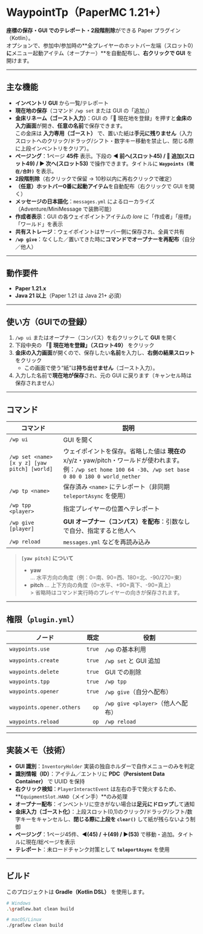 # WaypointTp（PaperMC 1.21+）

**座標の保存・GUI でのテレポート・2段階削除**ができる Paper プラグイン（Kotlin）。  
オプションで、参加中/参加時の**全プレイヤーのホットバー左端（スロット0）**に**メニュー起動アイテム（オープナー）**を自動配布し、**右クリックで GUI** を開けます。

---

## 主な機能

- **インベントリ GUI** から一覧/テレポート
- **現在地の保存**（コマンド `/wp set` または GUI の「追加」）
- **金床リネーム（ゴースト入力）**：GUI の「📍 現在地を登録」を押すと**金床の入力画面**が開き、**任意の名前**で保存できます。  
  この金床は **入力専用（ゴースト）** で、置いた紙は**手元に残りません**（入力スロットへのクリック/ドラッグ/シフト・数字キー移動を禁止し、閉じる際に上段インベントリをクリア）。
- **ページング**：1ページ **45件** 表示。下段の **◀ 前へ(スロット45) / 📍 追加(スロット49) / ▶ 次へ(スロット53)** で操作できます。タイトルに **`Waypoints (現在/合計)`** を表示。
- **2段階削除**（右クリックで保留 → 10秒以内に再右クリックで確定）
- **（任意）ホットバー0番に起動アイテム**を自動配布（右クリックで GUI を開く）
- **メッセージの日本語化**：`messages.yml` によるローカライズ（Adventure/MiniMessage で装飾可能）
- **作成者表示**：GUI の各ウェイポイントアイテムの *lore* に「作成者」「座標」「ワールド」を表示
- **共有ストレージ**：ウェイポイントはサーバー側に保存され、全員で共有
- **`/wp give`**：なくした／置いてきた時に**コマンドでオープナーを再配布**（自分／他人）

---

## 動作要件

- **Paper 1.21.x**
- **Java 21 以上**（Paper 1.21 は Java 21+ 必須）

---

## 使い方（GUIでの登録）

1. `/wp ui` またはオープナー（コンパス）を右クリックして **GUI** を開く
2. 下段中央の **「📍 現在地を登録」（スロット49）** をクリック
3. **金床の入力画面**が開くので、保存したい**名前**を入力し、**右側の結果スロット**をクリック
    - この画面で使う“紙”は**持ち出せません**（ゴースト入力）。
4. 入力した名前で**現在地が保存**され、元の GUI に戻ります（キャンセル時は保存されません）

---

## コマンド

| コマンド | 説明 |
|---|---|
| `/wp ui` | GUI を開く |
| `/wp set <name> [x y z] [yaw pitch] [world]` | ウェイポイントを保存。省略した値は **現在の** x/y/z・yaw/pitch・ワールドが使われます。例：`/wp set home 100 64 -30`、`/wp set base 0 80 0 180 0 world_nether` |
| `/wp tp <name>` | 保存済み `<name>` にテレポート（非同期 `teleportAsync` を使用） |
| `/wp tpp <player>` | 指定プレイヤーの位置へテレポート |
| `/wp give [player]` | **GUI オープナー（コンパス）を配布**：引数なしで自分、指定すると他人へ |
| `/wp reload` | `messages.yml` などを再読み込み |

> **`[yaw pitch]` について**
> - **yaw** … 水平方向の角度（例：0=南、90=西、180=北、-90/270=東）
> - **pitch** … 上下方向の角度（0=水平、+90=真下、-90=真上）  
    > 省略時はコマンド実行時のプレイヤーの向きが保存されます。

---

## 権限（`plugin.yml`）

| ノード | 既定 | 役割 |
|---|---:|---|
| `waypoints.use` | `true` | `/wp` の基本利用 |
| `waypoints.create` | `true` | `/wp set` と GUI 追加 |
| `waypoints.delete` | `true` | GUI での削除 |
| `waypoints.tpp` | `true` | `/wp tpp` |
| `waypoints.opener` | `true` | `/wp give`（自分へ配布） |
| `waypoints.opener.others` | `op` | `/wp give <player>`（他人へ配布） |
| `waypoints.reload` | `op` | `/wp reload` |

---

## 実装メモ（技術）

- **GUI 識別**：`InventoryHolder` 実装の独自ホルダーで自作メニューのみを判定
- **識別情報（ID）**：アイテム／エントリに **PDC（Persistent Data Container）** で UUID を保持
- **右クリック検知**：`PlayerInteractEvent` は左右の手で発火するため、**`EquipmentSlot.HAND`（メイン手）**のみ処理
- **オープナー配布**：インベントリに空きがない場合は**足元にドロップ**して通知
- **金床入力（ゴースト化）**：上段スロット(0,1)のクリック/ドラッグ/シフト/数字キーをキャンセルし、**閉じる際に上段を `clear()`** して紙が残らないよう制御
- **ページング**：1ページ45件、**◀(45) / ＋(49) / ▶(53)** で移動・追加。タイトルに現在/総ページを表示
- **テレポート**：未ロードチャンク対策として **`teleportAsync`** を使用

---

## ビルド

このプロジェクトは **Gradle（Kotlin DSL）** を使用します。

```bash
# Windows
.\gradlew.bat clean build

# macOS/Linux
./gradlew clean build
